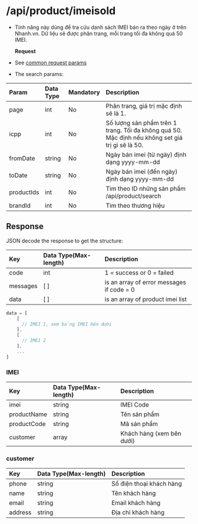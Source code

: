 # /api/product/imeisold

* Tính năng này dùng để tra cứu danh sách IMEI bán ra theo ngày ở trên Nhanh.vn. Dữ liệu sẽ được phân trang, mỗi trang tối đa không quá 50 IMEI.

  **Request**

* See [common request params](../getting-started/api.md#request)
* The search params:

| Param | Data Type | Mandatory | Description |
| :--- | :--- | :--- | :--- |
| page | int | No | Phân trang, giá trị mặc định sẽ là 1. |
| icpp | int | No | Số lượng sản phẩm trên 1 trang. Tối đa không quá 50. Mặc định nếu không set giá trị gì sẽ là 50. |
| fromDate | string | No | Ngày bán imei (từ ngày) định dạng yyyy-mm-dd|
| toDate | string | No |  Ngày bán imei (đến ngày) định dạng yyyy-mm-dd |
| productIds | int | No | Tìm theo ID những sản phẩm /api/product/search |
| brandId | int | No | Tìm theo thương hiệu |

## Response

JSON decode the response to get the structure:

| Key | Data Type\(Max-length\) | Description |
| :--- | :--- | :--- |
| code | int | 1 = success or 0 = failed |
| messages | \[ \] | is an array of error messages if code = 0 |
| data | \[ \] | is an array of product imei list |

```javascript
data = [
    [
      // IMEI 1, xem bảng IMEI bên dưới
    ],
    [
      // IMEI 2
    ],
    ...
]
```

### IMEI

| Key | Data Type\(Max-length\) | Description |
| :--- | :--- | :--- |
| imei | string | IMEI Code |
| productName | string | Tên sản phẩm |
| productCode | string | Mã sản phẩm |
| customer | array | Khách hàng (xem bên dưới) |

### customer
| Key | Data Type\(Max-length\) | Description |
| :--- | :--- | :--- |
| phone | string | Số điện thoại khách hàng |
| name | string | Tên khách hàng |
| email | string | Email khách hàng|
| address | string | Địa chỉ khách hàng |


